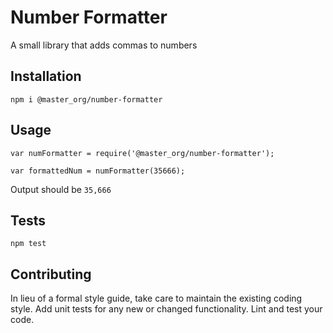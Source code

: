 Number Formatter
=========

A small library that adds commas to numbers

## Installation

  `npm i @master_org/number-formatter`

## Usage

    var numFormatter = require('@master_org/number-formatter');

    var formattedNum = numFormatter(35666);
  
  
  Output should be `35,666`


## Tests

  `npm test`

## Contributing

In lieu of a formal style guide, take care to maintain the existing coding style. Add unit tests for any new or changed functionality. Lint and test your code.
